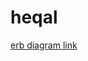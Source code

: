 # heqal
[erb diagram link](https://lucid.app/lucidchart/5a953de1-fab6-405c-ab56-c89c5d531a6e/edit?invitationId=inv_a60a0ae6-037e-4547-81c5-b10de4033354)